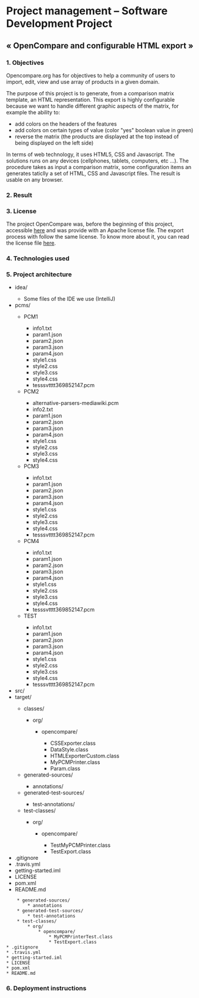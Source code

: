 # Project management – Software Development Project
## « OpenCompare and configurable HTML export »

### 1. Objectives

Opencompare.org has for objectives to help a community of users to import, edit, view and use array of products in a given domain.

The purpose of this project is to generate, from a comparison matrix template, an HTML representation. This export is highly configurable because we want to handle different graphic aspects of the matrix, for example the ability to:
* add colors on the headers of the features
* add colors on certain types of value (color "yes" boolean value in green)
* reverse the matrix (the products are displayed at the top instead of being displayed on the left side)
 
In terms of web technology, it uses HTML5, CSS and Javascript. The solutions runs on any devices (cellphones, tablets, computers, etc ...). The procedure takes as input a comparison matrix, some configuration items an generates taticlly a set of HTML, CSS and Javascript files. The result is usable on any browser.

### 2. Result



### 3. License

The project OpenCompare was, before the beginning of this project, accessible [here](https://github.com/OpenCompare/OpenCompare) and was provide with an Apache license file. The export process with follow the same license. To know more about it, you can read the license file [here](https://github.com/quentin29200/GettingStarted/blob/master/LICENSE).

### 4. Technologies used



### 5. Project architecture

<ul>
  <li>idea/</li>
  <ul>
    <li>Some files of the IDE we use (IntelliJ)</li>
  </ul>
  <li>pcms/</li>
  <ul>
    <li>PCM1</li>
    <ul>
      <li>info1.txt</li>
      <li>param1.json</li>
      <li>param2.json</li>
      <li>param3.json</li>
      <li>param4.json</li>
      <li>style1.css</li>
      <li>style2.css</li>
      <li>style3.css</li>
      <li>style4.css</li>
      <li>tesssvtttt369852147.pcm</li>
    </ul>
    <li>PCM2</li>
    <ul>
      <li>alternative-parsers-mediawiki.pcm</li>
      <li>info2.txt</li>
      <li>param1.json</li>
      <li>param2.json</li>
      <li>param3.json</li>
      <li>param4.json</li>
      <li>style1.css</li>
      <li>style2.css</li>
      <li>style3.css</li>
      <li>style4.css</li>
    </ul>
    <li>PCM3</li>
    <ul>
      <li>info1.txt</li>
      <li>param1.json</li>
      <li>param2.json</li>
      <li>param3.json</li>
      <li>param4.json</li>
      <li>style1.css</li>
      <li>style2.css</li>
      <li>style3.css</li>
      <li>style4.css</li>
      <li>tesssvtttt369852147.pcm</li>
    </ul>
    <li>PCM4</li>
    <ul>
      <li>info1.txt</li>
      <li>param1.json</li>
      <li>param2.json</li>
      <li>param3.json</li>
      <li>param4.json</li>
      <li>style1.css</li>
      <li>style2.css</li>
      <li>style3.css</li>
      <li>style4.css</li>
      <li>tesssvtttt369852147.pcm</li>
    </ul>
    <li>TEST</li>
    <ul>
      <li>info1.txt</li>
      <li>param1.json</li>
      <li>param2.json</li>
      <li>param3.json</li>
      <li>param4.json</li>
      <li>style1.css</li>
      <li>style2.css</li>
      <li>style3.css</li>
      <li>style4.css</li>
      <li>tesssvtttt369852147.pcm</li>
    </ul>
  </ul>
  <li>src/</li>
  <li>target/</li>
  <ul>
    <li>classes/</li>
    <ul>
      <li>org/</li>
      <ul>
        <li>opencompare/</li>
        <ul>
          <li>CSSExporter.class</li>
          <li>DataStyle.class</li>
          <li>HTMLExporterCustom.class</li>
          <li>MyPCMPrinter.class</li>
          <li>Param.class</li>
        </ul>
      </ul>
    </ul>
    <li>generated-sources/</li>
    <ul>
      <li>annotations/</li>
    </ul>
    <li>generated-test-sources/</li>
    <ul>
      <li>test-annotations/</li>
    </ul>
    <li>test-classes/</li>
    <ul>
      <li>org/</li>
      <ul>
        <li>opencompare/</li>
        <ul>
          <li>TestMyPCMPrinter.class</li>
          <li>TestExport.class</li>
        </ul>
      </ul>
    </ul>
  </ul>
  <li>.gitignore</li>
  <li>.travis.yml</li>
  <li>getting-started.iml</li>
  <li>LICENSE</li>
  <li>pom.xml</li>
  <li>README.md</li>
</ul>

        * generated-sources/
            * annotations
        * generated-test-sources/
            * test-annotations
        * test-classes/
            * org/
                * opencompare/
                    * MyPCMPrinterTest.class
                    * TestExport.class
    * .gitignore
    * .travis.yml
    * getting-started.iml
    * LICENSE
    * pom.xml
    * README.md

### 6. Deployment instructions
